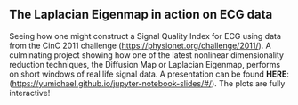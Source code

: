 ## The Laplacian Eigenmap in action on ECG data

Seeing how one might construct a Signal Quality Index for ECG using data from the CinC 2011 challenge (https://physionet.org/challenge/2011/). A culminating project showing how one of the latest nonlinear dimensionality reduction techniques, the Diffusion Map or Laplacian Eigenmap, performs on short windows of real life signal data. A presentation can be found **HERE**: (https://yumichael.github.io/jupyter-notebook-slides/#/). The plots are fully interactive!
